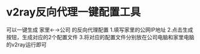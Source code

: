 # v2ray反向代理一键配置工具
可以一键生成 家里←→公司 的反向代理配置
1.填写家里的公网IP地址
2.点击生成按钮，生成对应的2个配置文件
3.将对应的配置文件分别放在公司电脑和家里电脑的v2ray运行即可
